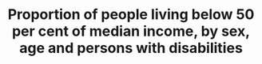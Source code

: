 ---
data_non_statistical: true
goal_meta_link: http://unstats.un.org/sdgs/files/metadata-compilation/Metadata-Goal-10.pdf
goal_meta_link_page: 3
graph: null
graph_status_notes: Assigned
graph_title: Proportion of people living below 50 per cent of median income, by sex,
  age and persons with disabilities
graph_type: null
graph_type_description: null
has_metadata: true
indicator: 10.2.1
indicator_definition: The indicator is calculated as the proportion of persons living
  in households (adjusted for household size) below 60% of the national median income,
  using population-weighted subgroup estimates from household surveys.
indicator_name: Proportion of people living below 50 per cent of median income, by
  sex, age and persons with disabilities
indicator_sort_order: 10-02-01
indicator_variable: null
layout: indicator
permalink: /10-2-1/
published: true
rationale_interpretation: This indicator is a measure of relative income poverty at
  the national level. It measures how far individuals are from the median standard
  of living, approximating a measure of social exclusion. Persons living in relative
  poverty often experience many other forms of social and economic disadvantage through
  unemployment, poor housing, inadequate health care and barriers in accessing education
  and economic, social, political and cultural activities, which can result from social
  stigmatisation.
reporting_status: notstarted
sdg_goal: 10
source_active_1: true
source_notes_1: null
source_title_1: null
target: By 2030, empower and promote the social, economic and political inclusion
  of all, irrespective of age, sex, disability, race, ethnicity, origin, religion
  or economic or other status.
target_id: '10.2'
title: Proportion of people living below 50 per cent of median income, by sex, age
  and persons with disabilities
un_custodial_agency: World Bank
un_designated_tier: '3'
variable_description: null
variable_notes: null
---